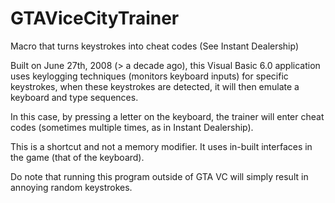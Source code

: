 # GTAViceCityTrainer
Macro that turns keystrokes into cheat codes (See Instant Dealership)

Built on June 27th, 2008 (> a decade ago), this Visual Basic 6.0 application uses keylogging techniques (monitors keyboard inputs) for specific keystrokes, when these keystrokes are detected, it will then emulate a keyboard and type sequences.

In this case, by pressing a letter on the keyboard, the trainer will enter cheat codes (sometimes multiple times, as in Instant Dealership).

This is a shortcut and not a memory modifier. It uses in-built interfaces in the game (that of the keyboard).

Do note that running this program outside of GTA VC will simply result in annoying random keystrokes.
